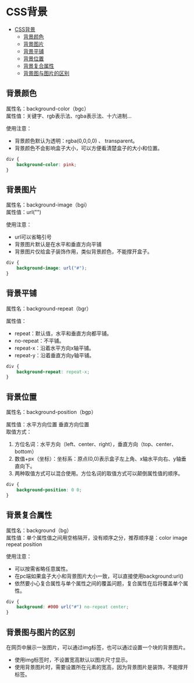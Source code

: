 # CSS背景

<!-- TOC -->
* [CSS背景](#css背景)
  * [背景颜色](#背景颜色)
  * [背景图片](#背景图片)
  * [背景平铺](#背景平铺)
  * [背景位置](#背景位置)
  * [背景复合属性](#背景复合属性)
  * [背景图与图片的区别](#背景图与图片的区别)
<!-- TOC -->

## 背景颜色
属性名：background-color（bgc）  
属性值：关键字、rgb表示法、rgba表示法、十六进制...

使用注意：
- 背景颜色默认为透明：rgba(0,0,0,0) 、 transparent。
- 背景颜色不会影响盒子大小，可以方便看清楚盒子的大小和位置。  

```css
div {
    background-color: pink;
}
```

## 背景图片
属性名：background-image（bgi）  
属性值：url("")

使用注意：
- url可以省略引号
- 背景图片默认是在水平和垂直方向平铺
- 背景图片仅给盒子装饰作用，类似背景颜色，不能撑开盒子。

```css
div {
    background-image: url("#");
}
```

## 背景平铺
属性名：background-repeat（bgr）  

属性值：
- repeat：默认值，水平和垂直方向都平铺。
- no-repeat：不平铺。
- repeat-x：沿着水平方向x轴平铺。
- repeat-y：沿着垂直方向y轴平铺。

```css
div {
    background-repeat: repeat-x;
}
```

## 背景位置
属性名：background-position（bgp）  

属性值：水平方向位置 垂直方向位置  
取值方式：
1. 方位名词：水平方向（left、center、right），垂直方向（top、center、bottom）
2. 数值+px（坐标）：坐标系：原点(0,0)表示盒子左上角、x轴水平向右、y轴垂直向下。
3. 两种取值方式可以混合使用。方位名词的取值方式可以颠倒属性值的顺序。

```css
div {
    background-position: 0 0;
}
```

## 背景复合属性
属性名：background（bg）  
属性值：单个属性值之间用空格隔开，没有顺序之分，推荐顺序是：color image repeat position  

使用注意：
- 可以按需省略任意属性。
- 在pc端如果盒子大小和背景图片大小一致，可以直接使用background:url()
- 依然要小心复合属性与单个属性之间的覆盖问题，复合属性在后将覆盖单个属性。

```css
div {
    background: #000 url("#") no-repeat center;
}
```

## 背景图与图片的区别
在网页中展示一张图片，可以通过img标签，也可以通过设置一个块的背景图片。
- 使用img标签时，不设置宽高默认以图片尺寸显示。
- 使用背景图片时，需要设置所在元素的宽高，因为背景图片是装饰，不能撑开标签。